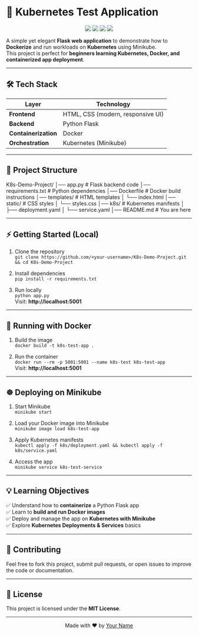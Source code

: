 # 🚀 Kubernetes Test Application

<p align="center">
  <img src="https://img.shields.io/badge/Python-3.10-blue?style=flat-square&logo=python" />
  <img src="https://img.shields.io/badge/Flask-3.0-lightgreen?style=flat-square&logo=flask" />
  <img src="https://img.shields.io/badge/Docker-Enabled-blue?style=flat-square&logo=docker" />
  <img src="https://img.shields.io/badge/Kubernetes-Ready-blue?style=flat-square&logo=kubernetes" />
</p>

A simple yet elegant **Flask web application** to demonstrate how to **Dockerize** and run workloads on **Kubernetes** using Minikube.  
This project is perfect for **beginners learning Kubernetes, Docker, and containerized app deployment**.

---

## 🛠️ Tech Stack

| Layer             | Technology |
|-------------------|------------|
| **Frontend**      | HTML, CSS (modern, responsive UI) |
| **Backend**       | Python Flask |
| **Containerization** | Docker |
| **Orchestration** | Kubernetes (Minikube) |

---

## 📂 Project Structure

K8s-Demo-Project/
│── app.py # Flask backend code
│── requirements.txt # Python dependencies
│── Dockerfile # Docker build instructions
│── templates/ # HTML templates
│ └── index.html
│── static/ # CSS styles
│ └── styles.css
│── k8s/ # Kubernetes manifests
│ ├── deployment.yaml
│ └── service.yaml
│── README.md # You are here


---

## ⚡ Getting Started (Local)

1. Clone the repository  
   `git clone https://github.com/<your-username>/K8s-Demo-Project.git && cd K8s-Demo-Project`

2. Install dependencies  
   `pip install -r requirements.txt`

3. Run locally  
   `python app.py`  
   Visit: **http://localhost:5001**

---

## 🐳 Running with Docker

1. Build the image  
   `docker build -t k8s-test-app .`

2. Run the container  
   `docker run --rm -p 5001:5001 --name k8s-test k8s-test-app`  
   Visit: **http://localhost:5001**

---

## ☸ Deploying on Minikube

1. Start Minikube  
   `minikube start`

2. Load your Docker image into Minikube  
   `minikube image load k8s-test-app`

3. Apply Kubernetes manifests  
   `kubectl apply -f k8s/deployment.yaml && kubectl apply -f k8s/service.yaml`

4. Access the app  
   `minikube service k8s-test-service`

---

## 💡 Learning Objectives

✅ Understand how to **containerize** a Python Flask app  
✅ Learn to **build and run Docker images**  
✅ Deploy and manage the app on **Kubernetes with Minikube**  
✅ Explore **Kubernetes Deployments & Services** basics  

---

## 🤝 Contributing
Feel free to fork this project, submit pull requests, or open issues to improve the code or documentation.

---

## 📜 License
This project is licensed under the **MIT License**.

---

<p align="center">
  Made with ❤️ by <a href="https://github.com/<your-username>">Your Name</a>
</p>

